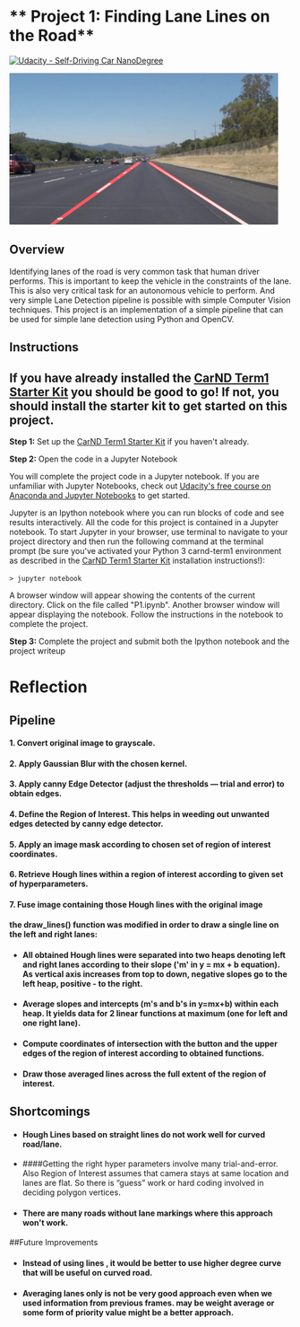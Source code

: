 # ** Project 1: Finding Lane Lines on the Road** 
[![Udacity - Self-Driving Car NanoDegree](https://s3.amazonaws.com/udacity-sdc/github/shield-carnd.svg)](http://www.udacity.com/drive)

<img src="examples/laneLines_thirdPass.jpg" width="480" alt="Combined Image" />

Overview
---

Identifying lanes of the road is very common task that human driver performs. This is important to keep the vehicle in the constraints of the lane. This is also very critical task for an autonomous vehicle to perform. And very simple Lane Detection pipeline is possible with simple Computer Vision techniques. 
This project is an implementation of a simple pipeline that can be used for simple lane detection using Python and OpenCV.


Instructions
---

## If you have already installed the [CarND Term1 Starter Kit](https://github.com/udacity/CarND-Term1-Starter-Kit/blob/master/README.md) you should be good to go!   If not, you should install the starter kit to get started on this project. ##

**Step 1:** Set up the [CarND Term1 Starter Kit](https://github.com/udacity/CarND-Term1-Starter-Kit/blob/master/README.md) if you haven't already.

**Step 2:** Open the code in a Jupyter Notebook

You will complete the project code in a Jupyter notebook.  If you are unfamiliar with Jupyter Notebooks, check out [Udacity's free course on Anaconda and Jupyter Notebooks](https://classroom.udacity.com/courses/ud1111) to get started.

Jupyter is an Ipython notebook where you can run blocks of code and see results interactively.  All the code for this project is contained in a Jupyter notebook. To start Jupyter in your browser, use terminal to navigate to your project directory and then run the following command at the terminal prompt (be sure you've activated your Python 3 carnd-term1 environment as described in the [CarND Term1 Starter Kit](https://github.com/udacity/CarND-Term1-Starter-Kit/blob/master/README.md) installation instructions!):

`> jupyter notebook`

A browser window will appear showing the contents of the current directory.  Click on the file called "P1.ipynb".  Another browser window will appear displaying the notebook.  Follow the instructions in the notebook to complete the project.  

**Step 3:** Complete the project and submit both the Ipython notebook and the project writeup

# Reflection 


## Pipeline
#### 1. Convert original image to grayscale.
#### 2. Apply Gaussian Blur with the chosen kernel.
#### 3. Apply canny Edge Detector (adjust the thresholds — trial and error) to obtain edges.
#### 4. Define the Region of Interest. This helps in weeding out unwanted edges detected by canny edge detector.
#### 5. Apply an image mask according to chosen set of region of interest coordinates.
#### 6. Retrieve Hough lines within a region of interest according to given set of hyperparameters.
#### 7. Fuse image containing those Hough lines with the original image

#### the draw_lines() function was modified in order to draw a single line on the left and right lanes:

* #### All obtained Hough lines were separated into two heaps denoting left and right lanes according to their slope ('m' in y = mx + b equation). As vertical axis increases from top to down, negative slopes go to the left heap, positive - to the right.
* #### Average slopes and intercepts (m's and b's in y=mx+b) within each heap. It yields data for 2 linear functions at maximum (one for left and one right lane).
* #### Compute coordinates of intersection with the button and the upper edges of the region of interest according to obtained functions.
* #### Draw those averaged lines across the full extent of the region of interest.


## Shortcomings
* #### Hough Lines based on straight lines do not work well for curved road/lane.
* ####Getting the right hyper parameters involve many trial-and-error. Also Region of Interest assumes that camera stays at same location and lanes are flat. So there is “guess” work or hard coding involved in deciding polygon vertices.
* #### There are many roads without lane markings where this approach won't work.
##Future Improvements
* #### Instead of using lines , it would be better to use higher degree curve that will be useful on curved road.
* #### Averaging lanes only is not be very good approach even when we used information from previous frames. may be weight average or some form of priority value might be a better approach.